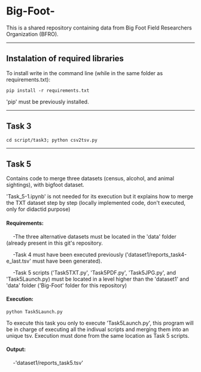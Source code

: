 # Big-Foot-
This is a shared repository containing data from Big Foot Field Researchers Organization (BFRO).

---
## Instalation of required libraries

To install write in the command line (while in the same folder as requirements.txt):

```shell
pip install -r requirements.txt
```
'pip' must be previously installed.

---

## Task 3

```shell
cd script/task3; python csv2tsv.py
```

---

## Task 5
Contains code to merge three datasets (census, alcohol, and animal sightings), with bigfoot dataset.

'Task_5-1.ipynb' is not needed for its execution but it explains how to merge the TXT dataset step by step (locally implemented code, don't executed, only for didactid purpose)

#### Requirements:

  &emsp; -The three alternative datasets must be located in the 'data' folder (already present in this git's repository.
  
  &emsp; -Task 4 must have been executed previously ('dataset1/reports_task4-e_last.tsv' must have been generated).
  
  &emsp; -Task 5 scripts ('Task5TXT.py', 'Task5PDF.py', 'Task5JPG.py', and 'Task5Launch.py) must be located in a level higher than the 'dataset1' and 'data' folder ('Big-Foot' folder for this repository)

#### Execution:
```shell
python Task5Launch.py    
```
To execute this task you only to execute 'Task5Launch.py', this program will be in charge of executing all the indivual scripts and merging them into an unique tsv. Execution must done from the same location as Task 5 scripts.

#### Output:
  &emsp; -'dataset1/reports_task5.tsv'
